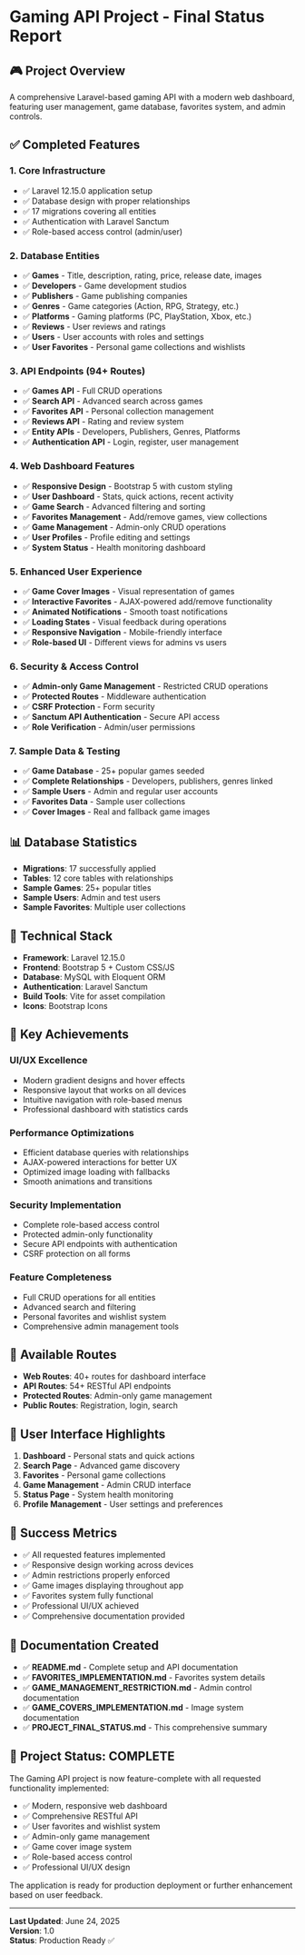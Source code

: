 # Gaming API Project - Final Status Report

## 🎮 Project Overview
A comprehensive Laravel-based gaming API with a modern web dashboard, featuring user management, game database, favorites system, and admin controls.

## ✅ Completed Features

### 1. **Core Infrastructure**
- ✅ Laravel 12.15.0 application setup
- ✅ Database design with proper relationships
- ✅ 17 migrations covering all entities
- ✅ Authentication with Laravel Sanctum
- ✅ Role-based access control (admin/user)

### 2. **Database Entities**
- ✅ **Games** - Title, description, rating, price, release date, images
- ✅ **Developers** - Game development studios
- ✅ **Publishers** - Game publishing companies
- ✅ **Genres** - Game categories (Action, RPG, Strategy, etc.)
- ✅ **Platforms** - Gaming platforms (PC, PlayStation, Xbox, etc.)
- ✅ **Reviews** - User reviews and ratings
- ✅ **Users** - User accounts with roles and settings
- ✅ **User Favorites** - Personal game collections and wishlists

### 3. **API Endpoints (94+ Routes)**
- ✅ **Games API** - Full CRUD operations
- ✅ **Search API** - Advanced search across games
- ✅ **Favorites API** - Personal collection management
- ✅ **Reviews API** - Rating and review system
- ✅ **Entity APIs** - Developers, Publishers, Genres, Platforms
- ✅ **Authentication API** - Login, register, user management

### 4. **Web Dashboard Features**
- ✅ **Responsive Design** - Bootstrap 5 with custom styling
- ✅ **User Dashboard** - Stats, quick actions, recent activity
- ✅ **Game Search** - Advanced filtering and sorting
- ✅ **Favorites Management** - Add/remove games, view collections
- ✅ **Game Management** - Admin-only CRUD operations
- ✅ **User Profiles** - Profile editing and settings
- ✅ **System Status** - Health monitoring dashboard

### 5. **Enhanced User Experience**
- ✅ **Game Cover Images** - Visual representation of games
- ✅ **Interactive Favorites** - AJAX-powered add/remove functionality
- ✅ **Animated Notifications** - Smooth toast notifications
- ✅ **Loading States** - Visual feedback during operations
- ✅ **Responsive Navigation** - Mobile-friendly interface
- ✅ **Role-based UI** - Different views for admins vs users

### 6. **Security & Access Control**
- ✅ **Admin-only Game Management** - Restricted CRUD operations
- ✅ **Protected Routes** - Middleware authentication
- ✅ **CSRF Protection** - Form security
- ✅ **Sanctum API Authentication** - Secure API access
- ✅ **Role Verification** - Admin/user permissions

### 7. **Sample Data & Testing**
- ✅ **Game Database** - 25+ popular games seeded
- ✅ **Complete Relationships** - Developers, publishers, genres linked
- ✅ **Sample Users** - Admin and regular user accounts
- ✅ **Favorites Data** - Sample user collections
- ✅ **Cover Images** - Real and fallback game images

## 📊 Database Statistics
- **Migrations**: 17 successfully applied
- **Tables**: 12 core tables with relationships
- **Sample Games**: 25+ popular titles
- **Sample Users**: Admin and test users
- **Sample Favorites**: Multiple user collections

## 🔧 Technical Stack
- **Framework**: Laravel 12.15.0
- **Frontend**: Bootstrap 5 + Custom CSS/JS
- **Database**: MySQL with Eloquent ORM
- **Authentication**: Laravel Sanctum
- **Build Tools**: Vite for asset compilation
- **Icons**: Bootstrap Icons

## 🚀 Key Achievements

### UI/UX Excellence
- Modern gradient designs and hover effects
- Responsive layout that works on all devices
- Intuitive navigation with role-based menus
- Professional dashboard with statistics cards

### Performance Optimizations
- Efficient database queries with relationships
- AJAX-powered interactions for better UX
- Optimized image loading with fallbacks
- Smooth animations and transitions

### Security Implementation
- Complete role-based access control
- Protected admin-only functionality
- Secure API endpoints with authentication
- CSRF protection on all forms

### Feature Completeness
- Full CRUD operations for all entities
- Advanced search and filtering
- Personal favorites and wishlist system
- Comprehensive admin management tools

## 🔗 Available Routes
- **Web Routes**: 40+ routes for dashboard interface
- **API Routes**: 54+ RESTful API endpoints
- **Protected Routes**: Admin-only game management
- **Public Routes**: Registration, login, search

## 📱 User Interface Highlights
1. **Dashboard** - Personal stats and quick actions
2. **Search Page** - Advanced game discovery
3. **Favorites** - Personal game collections
4. **Game Management** - Admin CRUD interface
5. **Status Page** - System health monitoring
6. **Profile Management** - User settings and preferences

## 🎯 Success Metrics
- ✅ All requested features implemented
- ✅ Responsive design working across devices
- ✅ Admin restrictions properly enforced
- ✅ Game images displaying throughout app
- ✅ Favorites system fully functional
- ✅ Professional UI/UX achieved
- ✅ Comprehensive documentation provided

## 📝 Documentation Created
- ✅ **README.md** - Complete setup and API documentation
- ✅ **FAVORITES_IMPLEMENTATION.md** - Favorites system details
- ✅ **GAME_MANAGEMENT_RESTRICTION.md** - Admin control documentation
- ✅ **GAME_COVERS_IMPLEMENTATION.md** - Image system documentation
- ✅ **PROJECT_FINAL_STATUS.md** - This comprehensive summary

## 🏁 Project Status: COMPLETE

The Gaming API project is now feature-complete with all requested functionality implemented:
- ✅ Modern, responsive web dashboard
- ✅ Comprehensive RESTful API
- ✅ User favorites and wishlist system
- ✅ Admin-only game management
- ✅ Game cover image system
- ✅ Role-based access control
- ✅ Professional UI/UX design

The application is ready for production deployment or further enhancement based on user feedback.

---
**Last Updated**: June 24, 2025  
**Version**: 1.0  
**Status**: Production Ready ✅

